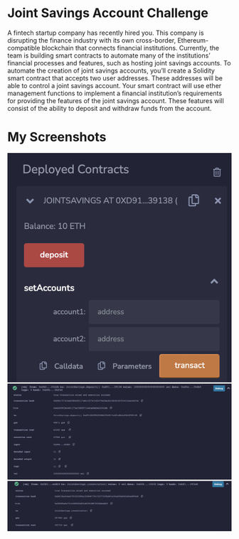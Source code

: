 # Joint Savings Account Challenge

A fintech startup company has recently hired you. This company is disrupting the finance industry with its own cross-border, Ethereum-compatible blockchain that connects financial institutions. Currently, the team is building smart contracts to automate many of the institutions’ financial processes and features, such as hosting joint savings accounts.
To automate the creation of joint savings accounts, you’ll create a Solidity smart contract that accepts two user addresses. These addresses will be able to control a joint savings account. Your smart contract will use ether management functions to implement a financial institution’s requirements for providing the features of the joint savings account. These features will consist of the ability to deposit and withdraw funds from the account.


# My Screenshots

![](https://github.com/mbfm24/Joint_Savings_Account_Challenge/blob/4b6273e2714bbabed9e13da45d157b2891c8b590/Resources/Screenshot%201.png)
![](https://github.com/mbfm24/Joint_Savings_Account_Challenge/blob/4b6273e2714bbabed9e13da45d157b2891c8b590/Resources/Screenshot%202.png)
![](https://github.com/mbfm24/Joint_Savings_Account_Challenge/blob/4b6273e2714bbabed9e13da45d157b2891c8b590/Resources/Screenshot%203.png)
